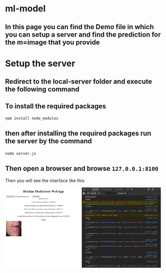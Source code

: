 # ml-model

## In this page you can find the Demo file in which you can setup a server and find the prediction for the m=image that you provide 
# Setup the server

## Redirect to the local-server folder and execute the following command
## To install the required packages
`npm install node_modules`

## then after installing the required packages run the server by the command

`node server.js`
## Then open a browser and browse `127.0.0.1:8100`

Then you will see the interface like this

![Demo interface](demo.png)

